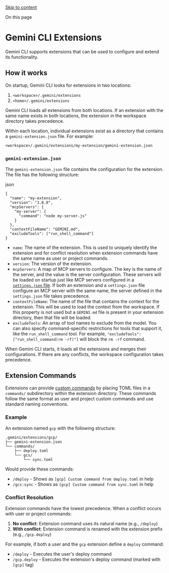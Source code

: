[Skip to content](https://gemini-cli.xyz/docs/en/extension#VPContent)

On this page

# Gemini CLI Extensions [​](https://gemini-cli.xyz/docs/en/extension\#gemini-cli-extensions)

Gemini CLI supports extensions that can be used to configure and extend its functionality.

## How it works [​](https://gemini-cli.xyz/docs/en/extension\#how-it-works)

On startup, Gemini CLI looks for extensions in two locations:

1. `<workspace>/.gemini/extensions`
2. `<home>/.gemini/extensions`

Gemini CLI loads all extensions from both locations. If an extension with the same name exists in both locations, the extension in the workspace directory takes precedence.

Within each location, individual extensions exist as a directory that contains a `gemini-extension.json` file. For example:

`<workspace>/.gemini/extensions/my-extension/gemini-extension.json`

### `gemini-extension.json` [​](https://gemini-cli.xyz/docs/en/extension\#gemini-extension-json)

The `gemini-extension.json` file contains the configuration for the extension. The file has the following structure:

json

```
{
  "name": "my-extension",
  "version": "1.0.0",
  "mcpServers": {
    "my-server": {
      "command": "node my-server.js"
    }
  },
  "contextFileName": "GEMINI.md",
  "excludeTools": ["run_shell_command"]
}
```

- `name`: The name of the extension. This is used to uniquely identify the extension and for conflict resolution when extension commands have the same name as user or project commands.
- `version`: The version of the extension.
- `mcpServers`: A map of MCP servers to configure. The key is the name of the server, and the value is the server configuration. These servers will be loaded on startup just like MCP servers configured in a [`settings.json` file](https://gemini-cli.xyz/docs/en/cli/configuration). If both an extension and a `settings.json` file configure an MCP server with the same name, the server defined in the `settings.json` file takes precedence.
- `contextFileName`: The name of the file that contains the context for the extension. This will be used to load the context from the workspace. If this property is not used but a `GEMINI.md` file is present in your extension directory, then that file will be loaded.
- `excludeTools`: An array of tool names to exclude from the model. You can also specify command-specific restrictions for tools that support it, like the `run_shell_command` tool. For example, `"excludeTools": ["run_shell_command(rm -rf)"]` will block the `rm -rf` command.

When Gemini CLI starts, it loads all the extensions and merges their configurations. If there are any conflicts, the workspace configuration takes precedence.

## Extension Commands [​](https://gemini-cli.xyz/docs/en/extension\#extension-commands)

Extensions can provide [custom commands](https://gemini-cli.xyz/docs/en/cli/commands#custom-commands) by placing TOML files in a `commands/` subdirectory within the extension directory. These commands follow the same format as user and project custom commands and use standard naming conventions.

### Example [​](https://gemini-cli.xyz/docs/en/extension\#example)

An extension named `gcp` with the following structure:

```
.gemini/extensions/gcp/
├── gemini-extension.json
└── commands/
    ├── deploy.toml
    └── gcs/
        └── sync.toml
```

Would provide these commands:

- `/deploy` \- Shows as `[gcp] Custom command from deploy.toml` in help
- `/gcs:sync` \- Shows as `[gcp] Custom command from sync.toml` in help

### Conflict Resolution [​](https://gemini-cli.xyz/docs/en/extension\#conflict-resolution)

Extension commands have the lowest precedence. When a conflict occurs with user or project commands:

1. **No conflict**: Extension command uses its natural name (e.g., `/deploy`)
2. **With conflict**: Extension command is renamed with the extension prefix (e.g., `/gcp.deploy`)

For example, if both a user and the `gcp` extension define a `deploy` command:

- `/deploy` \- Executes the user's deploy command
- `/gcp.deploy` \- Executes the extension's deploy command (marked with `[gcp]` tag)